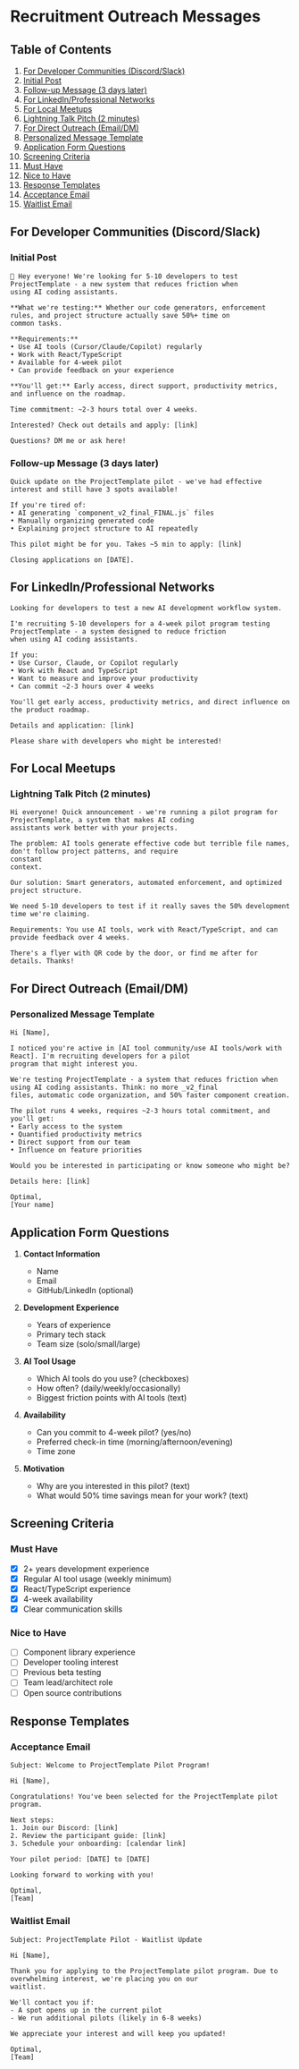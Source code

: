 # Recruitment Outreach Messages

## Table of Contents

1. [For Developer Communities (Discord/Slack)](#for-developer-communities-discordslack)
  2. [Initial Post](#initial-post)
  3. [Follow-up Message (3 days later)](#follow-up-message-3-days-later)
4. [For LinkedIn/Professional Networks](#for-linkedinprofessional-networks)
5. [For Local Meetups](#for-local-meetups)
  6. [Lightning Talk Pitch (2 minutes)](#lightning-talk-pitch-2-minutes)
7. [For Direct Outreach (Email/DM)](#for-direct-outreach-emaildm)
  8. [Personalized Message Template](#personalized-message-template)
9. [Application Form Questions](#application-form-questions)
10. [Screening Criteria](#screening-criteria)
  11. [Must Have](#must-have)
  12. [Nice to Have](#nice-to-have)
13. [Response Templates](#response-templates)
  14. [Acceptance Email](#acceptance-email)
  15. [Waitlist Email](#waitlist-email)

## For Developer Communities (Discord/Slack)

### Initial Post

```text
👋 Hey everyone! We're looking for 5-10 developers to test ProjectTemplate - a new system that reduces friction when
using AI coding assistants.

**What we're testing:** Whether our code generators, enforcement rules, and project structure actually save 50%+ time on
common tasks.

**Requirements:**
• Use AI tools (Cursor/Claude/Copilot) regularly
• Work with React/TypeScript
• Available for 4-week pilot
• Can provide feedback on your experience

**You'll get:** Early access, direct support, productivity metrics, and influence on the roadmap.

Time commitment: ~2-3 hours total over 4 weeks.

Interested? Check out details and apply: [link]

Questions? DM me or ask here!
```

### Follow-up Message (3 days later)

```text
Quick update on the ProjectTemplate pilot - we've had effective interest and still have 3 spots available!

If you're tired of:
• AI generating `component_v2_final_FINAL.js` files
• Manually organizing generated code
• Explaining project structure to AI repeatedly

This pilot might be for you. Takes ~5 min to apply: [link]

Closing applications on [DATE].
```

## For LinkedIn/Professional Networks

```text
Looking for developers to test a new AI development workflow system.

I'm recruiting 5-10 developers for a 4-week pilot program testing ProjectTemplate - a system designed to reduce friction
when using AI coding assistants.

If you:
• Use Cursor, Claude, or Copilot regularly
• Work with React and TypeScript
• Want to measure and improve your productivity
• Can commit ~2-3 hours over 4 weeks

You'll get early access, productivity metrics, and direct influence on the product roadmap.

Details and application: [link]

Please share with developers who might be interested!
```

## For Local Meetups

### Lightning Talk Pitch (2 minutes)

```text
Hi everyone! Quick announcement - we're running a pilot program for ProjectTemplate, a system that makes AI coding
assistants work better with your projects.

The problem: AI tools generate effective code but terrible file names, don't follow project patterns, and require
constant
context.

Our solution: Smart generators, automated enforcement, and optimized project structure.

We need 5-10 developers to test if it really saves the 50% development time we're claiming.

Requirements: You use AI tools, work with React/TypeScript, and can provide feedback over 4 weeks.

There's a flyer with QR code by the door, or find me after for details. Thanks!
```

## For Direct Outreach (Email/DM)

### Personalized Message Template

```text
Hi [Name],

I noticed you're active in [AI tool community/use AI tools/work with React]. I'm recruiting developers for a pilot
program that might interest you.

We're testing ProjectTemplate - a system that reduces friction when using AI coding assistants. Think: no more _v2_final
files, automatic code organization, and 50% faster component creation.

The pilot runs 4 weeks, requires ~2-3 hours total commitment, and you'll get:
• Early access to the system
• Quantified productivity metrics
• Direct support from our team
• Influence on feature priorities

Would you be interested in participating or know someone who might be?

Details here: [link]

Optimal,
[Your name]
```

## Application Form Questions

1. **Contact Information**
   - Name
   - Email
   - GitHub/LinkedIn (optional)

2. **Development Experience**
   - Years of experience
   - Primary tech stack
   - Team size (solo/small/large)

3. **AI Tool Usage**
   - Which AI tools do you use? (checkboxes)
   - How often? (daily/weekly/occasionally)
   - Biggest friction points with AI tools (text)

4. **Availability**
   - Can you commit to 4-week pilot? (yes/no)
   - Preferred check-in time (morning/afternoon/evening)
   - Time zone

5. **Motivation**
   - Why are you interested in this pilot? (text)
   - What would 50% time savings mean for your work? (text)

## Screening Criteria

### Must Have
- [x] 2+ years development experience
- [x] Regular AI tool usage (weekly minimum)
- [x] React/TypeScript experience
- [x] 4-week availability
- [x] Clear communication skills

### Nice to Have
- [ ] Component library experience
- [ ] Developer tooling interest
- [ ] Previous beta testing
- [ ] Team lead/architect role
- [ ] Open source contributions

## Response Templates

### Acceptance Email

```text
Subject: Welcome to ProjectTemplate Pilot Program!

Hi [Name],

Congratulations! You've been selected for the ProjectTemplate pilot program.

Next steps:
1. Join our Discord: [link]
2. Review the participant guide: [link]
3. Schedule your onboarding: [calendar link]

Your pilot period: [DATE] to [DATE]

Looking forward to working with you!

Optimal,
[Team]
```

### Waitlist Email

```text
Subject: ProjectTemplate Pilot - Waitlist Update

Hi [Name],

Thank you for applying to the ProjectTemplate pilot program. Due to overwhelming interest, we're placing you on our
waitlist.

We'll contact you if:
- A spot opens up in the current pilot
- We run additional pilots (likely in 6-8 weeks)

We appreciate your interest and will keep you updated!

Optimal,
[Team]
```